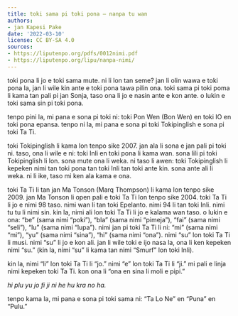```yaml
---
title: toki sama pi toki pona — nanpa tu wan
authors:
- jan Kapesi Pake
date: '2022-03-10'
license: CC BY-SA 4.0
sources:
- https://liputenpo.org/pdfs/0012nimi.pdf
- https://liputenpo.org/lipu/nanpa-nimi/
---
```


toki pona li jo e toki sama mute. ni li lon tan seme? jan li olin wawa e toki pona la, jan li wile kin ante e toki pona tawa pilin ona. toki sama pi toki poma li kama tan pali pi jan Sonja, taso ona li jo e nasin ante e kon ante. o lukin e toki sama sin pi toki pona.

tenpo pini la, mi pana e sona pi toki ni: toki Pon Wen (Bon Wen) en toki IO en toki pona epansa. tenpo ni la, mi pana e sona pi toki Tokipinglish e sona pi toki Ta Ti.

toki Tokipinglish li kama lon tenpo sike 2007. jan ala li sona e jan pali pi toki ni. taso, ona li wile e ni: toki Inli en toki pona li kama wan. sona lili pi toki Tokipinglish li lon. sona mute ona li weka. ni taso li awen: toki Tokipinglish li kepeken nimi tan toki pona tan toki Inli tan toki ante kin. sona ante ali li weka. ni li ike, taso mi ken ala kama e ona.

toki Ta Ti li tan jan Ma Tonson (Marq Thompson) li kama lon tenpo sike 2009. jan Ma Tonson li open pali e toki Ta Ti lon tenpo sike 2004. toki Ta Ti li jo e nimi 98 taso. nimi wan li tan toki Epelanto. nimi 94 li tan toki Inli. nimi tu tu li nimi sin. kin la, nimi ali lon toki Ta Ti li jo e kalama wan taso. o lukin e ona: “be” (sama nimi “poki”), “bla” (sama nimi “pimeja”), “fai” (sama nimi “seli”), “lu” (sama nimi “lupa”). nimi jan pi toki Ta Ti li ni: “mi” (sama nimi “mi”), “yu” (sama nimi “sina”), “hi” (sama nimi “ona”). nimi “su” lon toki Ta Ti li musi. nimi “su” li jo e kon ali. jan li wile toki e ijo nasa la, ona li ken kepeken nimi “su.” (kin la, nimi “su” li kama tan nimi “Smurf” lon toki Inli).

kin la, nimi “li” lon toki Ta Ti li “jo.” nimi “e” lon toki Ta Ti li “ji.” mi pali e linja nimi kepeken toki Ta Ti. kon ona li “ona en sina li moli e pipi.”

*hi plu yu jo fi ji ni he hu kra no ha.*

tenpo kama la, mi pana e sona pi toki sama ni: “Ta Lo Ne” en “Puna” en “Pulu.”